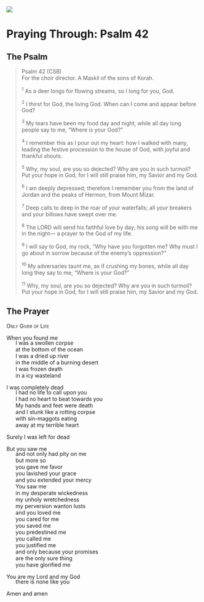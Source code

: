 <img class="intro-right" src="/images/art-paris-psalter.jpg">

<style>
  li {list-style-type: none;}
  p + ul {
    margin-top: -18px;
}
</style>

# Praying Through: Psalm 42

## The Psalm

>Psalm 42 (CSB)  
><sup></sup> For the choir director. A Maskil of the sons of Korah. 
>
><sup>1</sup> As a deer longs for flowing streams, so I long for you, God. 
>
><sup>2</sup> I thirst for God, the living God. When can I come and appear before God? 
>
><sup>3</sup> My tears have been my food day and night, while all day long people say to me, “Where is your God?” 
>
><sup>4</sup> I remember this as I pour out my heart: how I walked with many, leading the festive procession to the house of God, with joyful and thankful shouts. 
>
><sup>5</sup> Why, my soul, are you so dejected? Why are you in such turmoil? Put your hope in God, for I will still praise him, my Savior and my God. 
>
><sup>6</sup> I am deeply depressed; therefore I remember you from the land of Jordan and the peaks of Hermon, from Mount Mizar. 
>
><sup>7</sup> Deep calls to deep in the roar of your waterfalls; all your breakers and your billows have swept over me. 
>
><sup>8</sup> The LORD will send his faithful love by day; his song will be with me in the night— a prayer to the God of my life. 
>
><sup>9</sup> I will say to God, my rock, “Why have you forgotten me? Why must I go about in sorrow because of the enemy’s oppression?” 
>
><sup>10</sup> My adversaries taunt me, as if crushing my bones, while all day long they say to me, “Where is your God?” 
>
><sup>11</sup> Why, my soul, are you so dejected? Why are you in such turmoil? Put your hope in God, for I will still praise him, my Savior and my God.

## The Prayer

<div style="font-variant: small-caps;">
Only Giver of Life
</div>

When you found me
* I was a swollen corpse
* at the bottom of the ocean
* I was a dried up river
* in the middle of a burning desert
* I was frozen death
* in a icy wasteland

I was completely dead
* I had no life to call upon you
* I had no heart to beat towards you
* My hands and feet were death
* and I stunk like a rotting corpse
* with sin-maggots eating 
* away at my terrible heart

Surely I was left for dead

But you saw me
* and not only had pity on me
* but more so
* you gave me favor
* you lavished your grace
* and you extended your mercy
* You saw me
* in my desperate wickedness
* my unholy wretchedness
* my perversion wanton lusts
* and you loved me
* you cared for me
* you saved me
* you predestined me
* you called me
* you justified me
* and only because your promises
* are the only sure thing 
* you have glorified me

You are my Lord and my God
* there is none like you

Amen and amen
